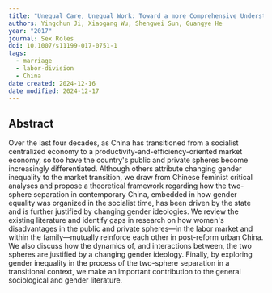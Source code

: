 ```yaml
---
title: "Unequal Care, Unequal Work: Toward a more Comprehensive Understanding of Gender Inequality in Post-Reform Urban China"
authors: Yingchun Ji, Xiaogang Wu, Shengwei Sun, Guangye He
year: "2017"
journal: Sex Roles
doi: 10.1007/s11199-017-0751-1
tags:
  - marriage
  - labor-division
  - China
date created: 2024-12-16
date modified: 2024-12-17
---
```


## Abstract

Over the last four decades, as China has transitioned from a socialist centralized economy to a productivity-and-efficiency-oriented market economy, so too have the country's public and private spheres become increasingly differentiated. Although others attribute changing gender inequality to the market transition, we draw from Chinese feminist critical analyses and propose a theoretical framework regarding how the two-sphere separation in contemporary China, embedded in how gender equality was organized in the socialist time, has been driven by the state and is further justified by changing gender ideologies. We review the existing literature and identify gaps in research on how women's disadvantages in the public and private spheres—in the labor market and within the family—mutually reinforce each other in post-reform urban China. We also discuss how the dynamics of, and interactions between, the two spheres are justified by a changing gender ideology. Finally, by exploring gender inequality in the process of the two-sphere separation in a transitional context, we make an important contribution to the general sociological and gender literature.
